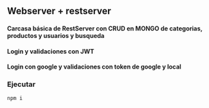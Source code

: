 ## Webserver + restserver

#### Carcasa básica de RestServer con CRUD en MONGO de categorias, productos y usuarios y busqueda 

#### Login y validaciones con JWT
#### Login con google y validaciones con token de google y local

### Ejecutar 

``````````
npm i 
``````````